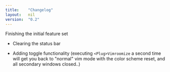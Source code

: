 ```yaml
---
title:    "Changelog"
layout:   nil
version:  "0.2"
---
```

Finishing the initial feature set

*   Clearing the status bar

*   Adding toggle functionality (executing `<Plug>Vimroomize` a second
    time will get you back to "normal" vim mode with the color scheme
    reset, and all secondary windows closed..)
